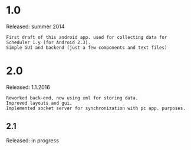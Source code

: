 # 1.0 
Released: summer 2014  
    
    First draft of this android app. used for collecting data for Scheduler 1.y (for Android 2.3).
    Simple GUI and backend (just a few components and text files)
    
# 2.0
Released: 1.1.2016  

    Reworked back-end, now using xml for storing data. 
    Improved layouts and gui.
    Implemented socket server for synchronization with pc app. purposes.
    
## 2.1
Released: in progress  